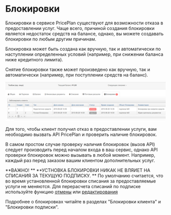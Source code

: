 # Блокировки

Блокировки в сервисе PricePlan существуют для возможности отказа в предоставлении услуг. Чаще всего, причиной создания блокировки является недостаток средств на балансе, однако, вы можете создавать блокировки по любым другим причинам.

Блокировка может быть создана как вручную, так и автоматически по наступлении определенных условий (например, при снижении баланса ниже кредитного лимита).

Снятие блокировки также может произведено как вручную, так и автоматически (например, при поступлении средств на баланс).

![Блокировки клиента](blokirovki-list.png)

Для того, чтобы клиент получил отказ в предоставлении услуги, вам необходимо вызвать API PricePlan и проверить наличие блокировок. 

В самом простом случае проверку наличия блокировок (вызов API) следует производить перед началом входа в ваш сервис, однако API проверки блокировок можно вызывать в любой момент. Например, каждый раз перед заказом вашим клиентом дополнительных услуг.

**ВАЖНО! ** **УСТНОВКА БЛОКИРОВКИ НИКАК НЕ ВЛЯИЕТ НА СПИСАНИЯ ЗА ТЕКУЩУЮ ПОДПИСКУ. ** По умолчанию считается, что во время установленной блокировки списания за предоставляемые услуги не меняются. Для перерасчета списаний по подписке используйте функцию [отмены](subscription_cancellation.md) или [редактирования](deistviya_s_aktivnimi_podpiskami.md)

Подробнее о блокировках читайте в разделах "Блокировки клиента" и "Блокировки подписки".
